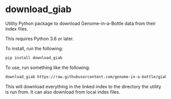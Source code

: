 # download_giab

Utility Python package to download Genome-in-a-Bottle data from their index files.

This requires Python 3.6 or later.

To install, run the following:

```bash
pip install download_giab
```

To use, run something like the following:

```bash
download_giab https://raw.githubusercontent.com/genome-in-a-bottle/giab_data_indexes/master/AshkenazimTrio/sequence.index.AJtrio_Illumina300X_wgs_07292015.HG002
```

This will download everything in the linked index to the directory the utility is run from.
It can also download from local index files.

